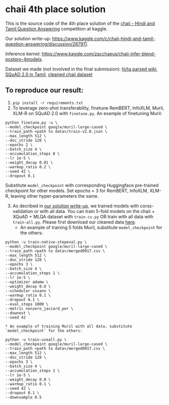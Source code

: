# chaii 4th place solution
This is the source code of the 4th place solution of the [chaii - Hindi and Tamil Question Answering](https://www.kaggle.com/c/chaii-hindi-and-tamil-question-answering) competition at kaggle.

Our solution write-up: https://www.kaggle.com/c/chaii-hindi-and-tamil-question-answering/discussion/287911.

Inference kernel: https://www.kaggle.com/zacchaeus/chaii-infer-blend-postpro-4models.

Dataset we made (not involved in the final submission): [hi/ta parsed wiki](https://www.kaggle.com/zacchaeus/chaii-tfds-wiki), [SQuAD 2.0 in Tamil](https://www.kaggle.com/zacchaeus/chaii-tfds-wiki), [cleaned chaii dataset](https://www.kaggle.com/zacchaeus/chaiitrain0917)
## To reproduce our result:
1. `pip install -r requirements.txt`
2. To leverage zero-shot transferability, finetune RemBERT, InfoXLM, Muril, XLM-R on SQuAD 2.0 with `finetune.py`.
An example of finetuning Muril:
```
python finetune.py -u \
--model_checkpoint google/muril-large-cased \
--train_path <path to data>/train-v2.0.json \
--max_length 512 \
--doc_stride 128 \
--epochs 2 \
--batch_size 4 \
--accumulation_steps 8 \
--lr 1e-5 \
--weight_decay 0.01 \
--warmup_ratio 0.2 \
--seed 42 \
--dropout 0.1
```
Substitute `model_checkpoint` with corresponding Huggingface pre-trained checkpoint for other models. Set epochs = 3 for RemBERT, InfoXLM, XLM-R, leaving other hyper-parameters the same.

3. As decribed in [our solution write-up](https://www.kaggle.com/c/chaii-hindi-and-tamil-question-answering/discussion/287911), we trained models with corss-validation or with all data. You can train 5-fold models on the chaii + XQuAD + MLQA dataset with `train-cv.py` OR train with all data with `train-all.py`. Please first download our cleaned data [here](https://www.kaggle.com/zacchaeus/chaiitrain0917).
    * An example of training 5 folds Muril, substitute `model_checkpoint` for the others:
```
python -u train-native-stepeval.py \
--model_checkpoint google/muril-large-cased \
--train_path <path to data>/merged0917.csv \
--max_length 512 \
--doc_stride 128 \
--epochs 3 \
--batch_size 4 \
--accumulation_steps 1 \
--lr 1e-5 \
--optimizer adamw \
--weight_decay 0.0 \
--scheduler cosann \
--warmup_ratio 0.1 \
--dropout 0.1 \
--eval_steps 1000 \
--metric nonzero_jaccard_per \
--downext \
--seed 42
```
    * An example of training Muril with all data, substitute `model_checkpoint` for the others:
```
python -u train-useall.py \
--model_checkpoint google/muril-large-cased \
--train_path <path to data>/merged0917.csv \
--max_length 512 \
--doc_stride 128 \
--epochs 3 \
--batch_size 4 \
--accumulation_steps 1 \
--lr 1e-5 \
--weight_decay 0.0 \
--warmup_ratio 0.1 \
--seed 42 \
--dropout 0.1 \
--downsample 0.5
```
